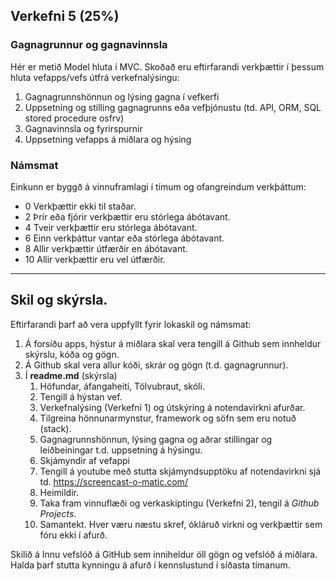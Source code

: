 ## Verkefni 5 (25%)

### Gagnagrunnur og gagnavinnsla

Hér er metið Model hluta í MVC. Skoðað eru eftirfarandi verkþættir í þessum hluta vefapps/vefs útfrá verkefnalýsingu:

1. Gagnagrunnshönnun og lýsing gagna í vefkerfi 
1. Uppsetning og stilling gagnagrunns eða vefþjónustu (td. API, ORM, SQL stored procedure osfrv) 
1. Gagnavinnsla og fyrirspurnir 
1. Uppsetning vefapps á miðlara og hýsing 


### Námsmat

Einkunn er byggð á vinnuframlagi í tímum og ofangreindum verkþáttum:

- 0	 Verkþættir ekki til staðar.
- 2  Þrír eða fjórir verkþættir eru stórlega ábótavant.
- 4	 Tveir verkþættir eru stórlega ábótavant. 
- 6	 Einn verkþáttur vantar eða stórlega ábótavant.
- 8	 Allir verkþættir útfærðir en ábótavant.
- 10 Allir verkþættir eru vel útfærðir. 

---

## Skil og skýrsla.

Eftirfarandi þarf að vera uppfyllt fyrir lokaskil og námsmat:

1.	Á forsíðu apps, hýstur á miðlara skal vera tengill á Github sem innheldur skýrslu, kóða og gögn.
2.	Á Github skal vera allur kóði, skrár og gögn (t.d. gagnagrunnur). 
3.	Í **readme.md** (skýrsla)
    1.	Höfundar, áfangaheiti, Tölvubraut, skóli.
    1.  Tengill á hýstan vef.
    1.	Verkefnalýsing (Verkefni 1) og útskýring á notendavirkni afurðar.
    1.	Tilgreina hönnunarmynstur, framework og söfn sem eru notuð (stack). 
    1.	Gagnagrunnshönnun, lýsing gagna og aðrar stillingar og leiðbeiningar t.d. uppsetning á hýsingu. 
    1.	Skjámyndir af vefappi
    1.	Tengill á youtube með stutta skjámyndsupptöku af notendavirkni sjá td. https://screencast-o-matic.com/ 
    1.	Heimildir.
    1.	Taka fram vinnuflæði og verkaskiptingu (Verkefni 2), tengil á _Github Projects_.  <!-- skjámynd af Network graph (_Insights -> Network_) -->
    1.	Samantekt. Hver væru næstu skref, ókláruð virkni og verkþættir sem fóru ekki í afurð.

Skilið á Innu vefslóð á GitHub sem inniheldur öll gögn og vefslóð á miðlara. <br>
Halda þarf stutta kynningu á afurð í kennslustund í síðasta tímanum.

